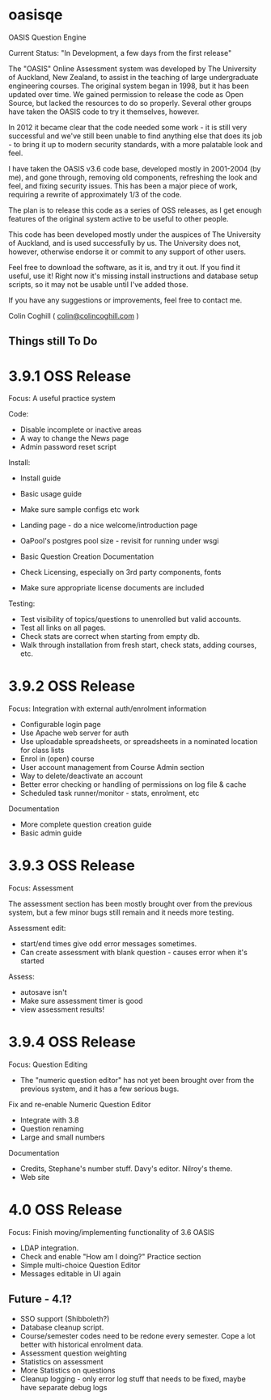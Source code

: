 oasisqe
=======

OASIS Question Engine

Current Status:  "In Development, a few days from the first release"

The "OASIS" Online Assessment system was developed by The University of Auckland, New Zealand, to assist
in the teaching of large undergraduate engineering courses. The original system began in 1998, but it
has been updated over time. We gained permission to release the code as Open Source, but lacked the
resources to do so properly. Several other groups have taken the OASIS code to try it themselves,
however.

In 2012 it became clear that the code needed some work - it is still very successful and we've still
been unable to find anything else that does its job - to bring it up to modern security standards, with
a more palatable look and feel.

I have taken the OASIS v3.6 code base, developed mostly in 2001-2004 (by me), and gone through, removing old
components, refreshing the look and feel, and fixing security issues. This has been a major piece
of work, requiring a rewrite of approximately 1/3 of the code.

The plan is to release this code as a series of OSS releases, as I get enough features of the original
system active to be useful to other people.

This code has been developed mostly under the auspices of The University of Auckland, and is used
successfully by us. The University does not, however, otherwise endorse it or commit to any support
of other users.

Feel free to download the software, as it is, and try it out. If you find it useful, use it!
Right now it's missing install instructions and database setup scripts, so it may not be usable until
I've added those.

If you have any suggestions or improvements, feel free to contact me.

Colin Coghill
 ( colin@colincoghill.com )



Things still To Do
------------------

3.9.1 OSS Release
=================

Focus: A useful practice system

Code:
 * Disable incomplete or inactive areas
 * A way to change the News page
 * Admin password reset script

Install:
 * Install guide
 * Basic usage guide
 * Make sure sample configs etc work
 * Landing page - do a nice welcome/introduction page
 * OaPool's postgres pool size - revisit for running under wsgi
 * Basic Question Creation Documentation

 * Check Licensing, especially on 3rd party components, fonts
 * Make sure appropriate license documents are included

Testing:
 * Test visibility of topics/questions to unenrolled but valid accounts.
 * Test all links on all pages.
 * Check stats are correct when starting from empty db.
 * Walk through installation from fresh start, check stats, adding courses, etc.


3.9.2 OSS Release
=================

Focus:   Integration with external auth/enrolment information

 * Configurable login page
 * Use Apache web server for auth
 * Use uploadable spreadsheets, or spreadsheets in a nominated location for class lists
 * Enrol in (open) course
 * User account management from Course Admin section
 * Way to delete/deactivate an account
 * Better error checking or handling of permissions on log file & cache
 * Scheduled task runner/monitor - stats, enrolment, etc

Documentation

 * More complete question creation guide
 * Basic admin guide


3.9.3 OSS Release
=================

Focus: Assessment


The assessment section has been mostly brought over from the previous system, but a few minor bugs still remain and it needs more testing.

Assessment edit:
 * start/end times give odd error messages sometimes.
 * Can create assessment with blank question - causes error when it's started

Assess:
 * autosave isn't
 * Make sure assessment timer is good
 * view assessment results!


3.9.4 OSS Release
=================

Focus:  Question Editing

 * The "numeric question editor" has not yet been brought over from the previous system, and it has a few serious bugs.

Fix and re-enable Numeric Question Editor
 * Integrate with 3.8
 * Question renaming
 * Large and small numbers

Documentation

* Credits, Stephane's number stuff. Davy's editor. Nilroy's theme.
* Web site



4.0  OSS Release
================

Focus:  Finish moving/implementing functionality of 3.6 OASIS

 * LDAP integration.
 * Check and enable "How am I doing?" Practice section
 * Simple multi-choice Question Editor
 * Messages editable in UI again






Future - 4.1?
----
 * SSO support (Shibboleth?)
 * Database cleanup script.
 * Course/semester codes need to be redone every semester. Cope a lot better with historical enrolment data.
 * Assessment question weighting
 * Statistics on assessment
 * More Statistics on questions
 * Cleanup logging - only error log stuff that needs to be fixed, maybe have separate debug logs
